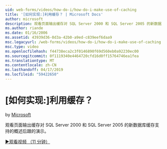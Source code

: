 ```yaml
---
uid: web-forms/videos/how-do-i/how-do-i-make-use-of-caching
title: '[如何实现:]利用缓存？ | Microsoft Docs'
author: microsoft
description: 观看页面输出缓存对 SQL Server 2000 和 SQL Server 2005 的新数据库缓存支持的概述后跟的演示。
ms.author: riande
ms.date: 01/16/2006
ms.assetid: 43939d36-0d3a-42b0-a9ed-c839eef6daa9
msc.legacyurl: /web-forms/videos/how-do-i/how-do-i-make-use-of-caching
msc.type: video
ms.openlocfilehash: f44738eca2c3f0146890f69d560eb0a92230ec00
ms.sourcegitcommit: 0f1119340e4464720cfd16d0ff15764746ea1fea
ms.translationtype: MT
ms.contentlocale: zh-CN
ms.lasthandoff: 04/17/2019
ms.locfileid: "59422650"
---
```

# <a name="how-do-i-make-use-of-caching"></a>[如何实现:]利用缓存？

by [Microsoft](https://github.com/microsoft)

观看页面输出缓存对 SQL Server 2000 和 SQL Server 2005 的新数据库缓存支持的概述后跟的演示。

[&#9654;观看视频 （11 分钟）](https://channel9.msdn.com/Blogs/ASP-NET-Site-Videos/how-do-i-make-use-of-caching)
